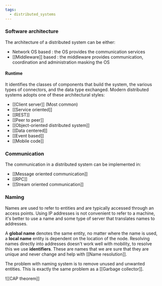 ```yaml
---
tags:
  - distributed_systems
---
```

### Software architecture

The architecture of a distributed system can be either:
- Network OS based : the OS provides the communication services
- [[Middleware]] based : the middleware provides communication, coordination and administration masking the OS
#### Runtime

It identifies the classes of components that build the system, the various types of connectors, and the data type exchanged. Modern distributed systems adopts one of these architectural styles:
- [[Client server]] (Most common)
- [[Service oriented]]
- [[REST]]
- [[Peer to peer]]
- [[Object-oriented distributed system]]
- [[Data centered]]
- [[Event based]]
- [[Mobile code]]
### Communication

The communication in a distributed system can be implemented in:
- [[Message oriented communication]]
- [[RPC]]
- [[Stream oriented communication]]
### Naming

Names are used to refer to entities and are typically accessed through an access points. Using IP addresses is not convenient to refer to a machine, it's better to use a name and some type of server that translates names to addresses. 

A **global name** denotes the same entity, no matter where the name is used, a **local name** entity is dependent on the location of the node. Resolving names directly into addresses doesn't work well with mobility, to resolve this we use **identifiers**. These are names that we are sure that they are unique and never change and help with [[Name resolution]].

The problem with naming system is to remove unused and unwanted entities. This is exactly the same problem as a [[Garbage collector]].

![[CAP theorem]]